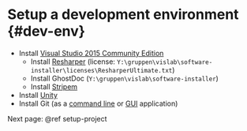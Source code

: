 # Setup a development environment {#dev-env}

- Install [Visual Studio 2015 Community Edition](https://www.visualstudio.com/en-us/products/visual-studio-community-vs.aspx)
    - Install [Resharper](https://www.jetbrains.com/resharper/download/) (license: `Y:\gruppen\vislab\software-installer\licenses\ResharperUltimate.txt`)
    - Install GhostDoc (`Y:\gruppen\vislab\software-installer`)
    - Install [Stripem](http://www.grebulon.com/software/Stripem2013.vsix)
- Install [Unity](http://unity3d.com/get-unity/download?ref=personal)
- Install Git (as a [command line](https://github.com/bliker/cmder/releases/download/v1.1.4.1/cmder.zip) or [GUI](http://www.sourcetreeapp.com/) application)

Next page: @ref setup-project
